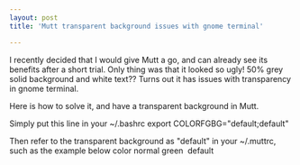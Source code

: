 ```yaml
---
layout: post
title: 'Mutt transparent background issues with gnome terminal'

---
```


I recently decided that I would give Mutt a go, and can already see its benefits after a short trial.
Only thing was that it looked so ugly! 50% grey solid background and white text?? Turns out it has issues with transparency in gnome terminal.

Here is how to solve it, and have a transparent background in Mutt.

Simply put this line in your ~/.bashrc
export COLORFGBG=&quot;default;default&quot;

Then refer to the transparent background as &quot;default&quot; in your ~/.muttrc, such as the example below
color normal green 		default
